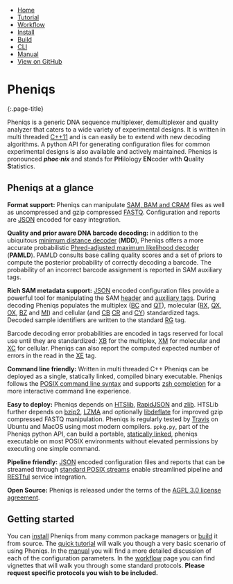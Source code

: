 <!--
    Pheniqs : PHilology ENcoder wIth Quality Statistics
    Copyright (C) 2018  Lior Galanti
    NYU Center for Genetics and System Biology

    Author: Lior Galanti <lior.galanti@nyu.edu>

    This program is free software: you can redistribute it and/or modify
    it under the terms of the GNU Affero General Public License as
    published by the Free Software Foundation, either version 3 of the
    License, or (at your option) any later version.

    This program is distributed in the hope that it will be useful,
    but WITHOUT ANY WARRANTY; without even the implied warranty of
    MERCHANTABILITY or FITNESS FOR A PARTICULAR PURPOSE.  See the
    GNU Affero General Public License for more details.

    You should have received a copy of the GNU Affero General Public License
    along with this program.  If not, see <http://www.gnu.org/licenses/>.
-->

<section id="navigation">
    <ul>
        <li><a class="active"   href="/pheniqs/2.0/">Home</a></li>
        <li><a                  href="/pheniqs/2.0/tutorial.html">Tutorial</a></li>
        <li><a                  href="/pheniqs/2.0/workflow.html">Workflow</a></li>
        <li><a                  href="/pheniqs/2.0/install2.html">Install</a></li>
        <li><a                  href="/pheniqs/2.0/build.html">Build</a></li>
        <li><a                  href="/pheniqs/2.0/cli.html">CLI</a></li>
        <li><a                  href="/pheniqs/2.0/manual.html">Manual</a></li>
        <li><a class="github"   href="http://github.com/biosails/pheniqs">View on GitHub</a></li>
    </ul>
    <div class="clear" />
</section>

# Pheniqs
{:.page-title}

Pheniqs is a generic DNA sequence multiplexer, demultiplexer and quality analyzer that caters to a wide variety of experimental designs. It is written in multi threaded [C++11](https://en.wikipedia.org/wiki/C%2B%2B11) and is can easily be to extend with new decoding algorithms. A python API for generating configuration files for common experimental designs is also available and actively maintained. Pheniqs is pronounced ***phoe·nix*** and stands for **PH**ilology **EN**coder w**I**th **Q**uality **S**tatistics.

## Pheniqs at a glance

**Format support:**
Pheniqs can manipulate [SAM, BAM and CRAM](glossary.html#htslib) files as well as uncompressed and gzip compressed [FASTQ](glossary.html#fastq). Configuration and reports are [JSON](https://en.wikipedia.org/wiki/JSON) encoded for easy integration.

**Quality and prior aware DNA barcode decoding:**
in addition to the ubiquitous [minimum distance decoder](glossary.html#minimum_distance_decoding) (**MDD**), Pheniqs offers a more accurate probabilistic [Phred-adjusted maximum likelihood decoder](glossary.html#phred_adjusted_maximum_likelihood_decoding) (**PAMLD**). PAMLD consults base calling quality scores and a set of priors to compute the posterior probability of correctly decoding a barcode. The probability of an incorrect barcode assignment is reported in SAM auxiliary tags.

**Rich SAM metadata support:**
[JSON](https://en.wikipedia.org/wiki/JSON) encoded configuration files provide a powerful tool for manipulating the SAM [header](https://samtools.github.io/hts-specs/SAMv1.pdf) and [auxiliary tags](https://samtools.github.io/hts-specs/SAMtags.pdf). During decoding Pheniqs populates the multiplex ([BC](glossary.html#bc_auxiliary_tag) and [QT](glossary.html#qt_auxiliary_tag)), molecular ([RX](glossary.html#rx_auxiliary_tag), [QX](glossary.html#qx_auxiliary_tag), [OX](glossary.html#ox_auxiliary_tag), [BZ](glossary.html#bz_auxiliary_tag) and [MI](glossary.html#mi_auxiliary_tag)) and cellular (and [CB](glossary.html#cb_auxiliary_tag)
[CR](glossary.html#cr_auxiliary_tag) and [CY](glossary.html#cr_auxiliary_tag)) standardized tags. Decoded sample identifiers are written to the standard [RG](glossary.html#rg_auxiliary_tag) tag.

Barcode decoding error probabilities are encoded in tags reserved for local use until they are standardized: [XB](glossary.html#xb_auxiliary_tag) for the multiplex, [XM](glossary.html#xm_auxiliary_tag) for molecular and [XC](glossary.html#xc_auxiliary_tag) for cellular. Pheniqs can also report the computed expected number of errors in the read in the [XE](glossary.html#xe_auxiliary_tag) tag.

**Command line friendly:** Written in multi threaded C++ Pheniqs can be deployed as a single, statically linked, compiled binary executable. Pheniqs follows the [POSIX command line syntax](https://www.gnu.org/software/libc/manual/html_node/Argument-Syntax.html) and supports [zsh completion](https://en.wikipedia.org/wiki/Command-line_completion) for a more interactive command line experience.

**Easy to deploy:** Pheniqs depends on [HTSlib](http://www.htslib.org), [RapidJSON](http://rapidjson.org) and [zlib](https://zlib.net). HTSLib further depends on [bzip2](http://www.bzip.org), [LZMA](https://tukaani.org/xz) and optionally [libdeflate](https://github.com/ebiggers/libdeflate) for improved gzip compressed FASTQ manipulation. Pheniqs is regularly tested by [Travis](https://travis-ci.org/biosails/pheniqs) on Ubuntu and MacOS using most modern compilers. `ppkg.py`, part of the Pheniqs python API, can build a portable, [statically linked](https://en.wikipedia.org/wiki/Static_library), pheniqs executable on most POSIX environments without elevated permissions by executing one simple command.

**Pipeline friendly:** [JSON](https://en.wikipedia.org/wiki/JSON) encoded configuration files and reports that can be streamed through [standard POSIX streams](https://en.wikipedia.org/wiki/Standard_streams) enable streamlined pipeline and [RESTful](https://en.wikipedia.org/wiki/Representational_state_transfer) service integration.

**Open Source:** Pheniqs is released under the terms of the [AGPL 3.0 license agreement](http://opensource.org/licenses/AGPL-3.0).

## Getting started
You can [install](https://biosails.github.io/pheniqs/2.0/install.html) Pheniqs from many common package managers or [build](https://biosails.github.io/pheniqs/2.0/build.html) it from source. The [quick tutorial](tutorial.md) will walk you though a very basic scenario of using Pheniqs. In the [manual](manual.md) you will find a more detailed discussion of each of the configuration parameters. In the [workflow](workflow.md) page you can find vignettes that will walk you through some standard protocols. **Please request specific protocols you wish to be included.**
